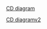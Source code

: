 [CD diagram](https://github.com/sarabosy/se_hello_printer_app/blob/master/docs/se_hello_printer.png)

[CD diagramv2](docs/se_hello_printer.png)
